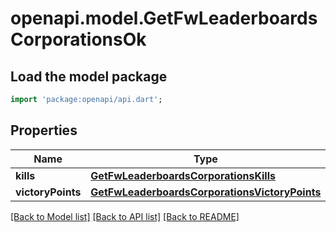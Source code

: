 # openapi.model.GetFwLeaderboardsCorporationsOk

## Load the model package
```dart
import 'package:openapi/api.dart';
```

## Properties
Name | Type | Description | Notes
------------ | ------------- | ------------- | -------------
**kills** | [**GetFwLeaderboardsCorporationsKills**](GetFwLeaderboardsCorporationsKills.md) |  | 
**victoryPoints** | [**GetFwLeaderboardsCorporationsVictoryPoints**](GetFwLeaderboardsCorporationsVictoryPoints.md) |  | 

[[Back to Model list]](../README.md#documentation-for-models) [[Back to API list]](../README.md#documentation-for-api-endpoints) [[Back to README]](../README.md)


